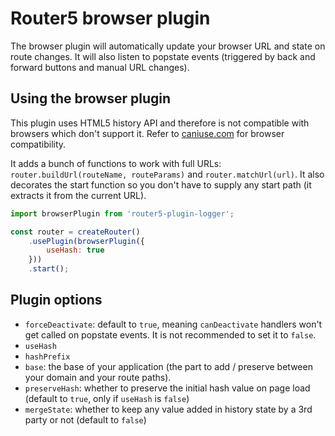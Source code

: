 # Router5 browser plugin

The browser plugin will automatically update your browser URL and state on route changes. It will also listen to popstate events (triggered by back and forward buttons and manual URL changes).

## Using the browser plugin

This plugin uses HTML5 history API and therefore is not compatible with browsers which don't support it. Refer to [caniuse.com](http://caniuse.com/#search=history) for browser compatibility.

It adds a bunch of functions to work with full URLs: `router.buildUrl(routeName, routeParams)` and `router.matchUrl(url)`. It also decorates the start function so you don't have to supply any start path (it extracts it from the current URL).

```js
import browserPlugin from 'router5-plugin-logger';

const router = createRouter()
    .usePlugin(browserPlugin({
        useHash: true
    }))
    .start();
```

## Plugin options

* `forceDeactivate`: default to `true`, meaning `canDeactivate` handlers won't get called on popstate events. It is not recommended to set it to `false`.
* `useHash`
* `hashPrefix`
* `base`: the base of your application (the part to add / preserve between your domain and your route paths).
* `preserveHash`: whether to preserve the initial hash value on page load (default to `true`, only if `useHash` is `false`)
* `mergeState`: whether to keep any value added in history state by a 3rd party or not (default to `false`)
